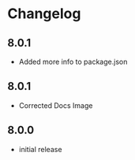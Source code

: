 # Changelog

## 8.0.1
- Added more info to package.json

## 8.0.1
- Corrected Docs Image

## 8.0.0
- initial release
